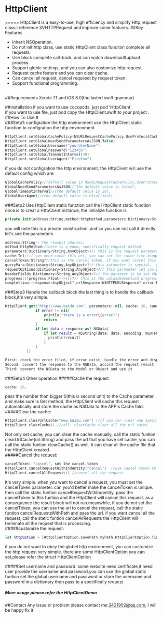 # HttpClient
=====
HttpClient is a easy-to-use, high efficiency and simplify Http request class.I reference SVHTTPRequest and improve some features.
##Key Features
* Inherit NSOperation.
* Do not init http class, use static HttpClient class funciton complete all requests.
* Use block complete call-back, and can watch download&upload process.
* Support globle settings, and you can also customize http request.
* Request cache feature and you can clear cache.
* Can cancel all request, cancel requeset by request token.
* Support functional programming.

<br/>
##Requirements 
Xcode 7.1 and iOS 8.0(the lasted swift grammar)

##Installation
if you want to use cocopods, just pod 'HttpClient'.
<br>
if you want to use file, just pod copy the HttpClient.swift to your project .
<br>
##How To Use It 
<br>
###Setp1: configration the http environment
  use the HttpClient static function to configration the http environment
  ```swift
  HttpClient.setGlobalCachePolicy(NSURLRequestCachePolicy.UseProtocolCachePolicy)
  HttpClient.setGlobalNeedSendParametersAsJSON(false)
  HttpClient.setGlobalUsername("yourUserName") 
  HttpClient.setGlobalPassword("123456")
  HttpClient.setGlobalTimeoutInterval(40)
  HttpClient.setGlobalUserAgent("Firefox")
  ```
  if you do not configration the http environment, the HttpClient will use the default config which are:
  ```swift
  GlobalCachePolicy//(default value is NSURLRequestCachePolicy.UseProtocolCachePolicy ),
  GlobalNeedSendParametersAsJSON//(the default value is false),
  GlobalTimeoutInterval//(the default value is 20), 
  GlobalUserAgent//(the default value is HttpClient)  
  ```
###Setp2 Use HttpClient static function
  call the HttpClient static function once is to creat a HttpClient instance, the initialize function is
  ```swift
  private init(address:String,method:httpMethod,parameters:Dictionary<String,AnyObject>?, cache:Int,cancelToken:String?,queryPara:Dictionary<String,AnyObject>?, requestOptions:Dictionary<String,AnyObject>?,headerFields:Dictionary<String,AnyObject>?, progress:((progress:Float)->())?,complettion:(response:AnyObject?,urlResponse:NSHTTPURLResponse?,error:NSError?)->()){}
  ```
  you will note this is a private construction. and so you can not call it directly. let's see the parameters
  ```swift
  address:String// the request address,
  method:httpMethod//there is a enum, specifically request method
  parameters:Dictionary<String,AnyObject>?// this is the request parameters, when you use get method.the parameters will be added to the url, and when tou use the pose method. all the parameters will be wraped in the http post content.
  cache:Int//if you need cache this url, you can set the cache time bigger than 0. it any work at Get method, in post method this feature can not work
  cancelToken:String?//this is the cancel token, if you want cancel this request, just call the static funtion HttpClient.cancelRequestWithIndentity(token:string)
  queryPara:Dictionary<String,AnyObject>?// this parameter is special.  you can use it on this condition. when you use post method but also want to add some parameters to the url, then use this parameter
  requestOptions:Dictionary<String,AnyObject>?// this parameter let you personalization this request.make it not obey the global config. for instance, if you need set this request timeout . you need add timeout in the dictionary. and pass it to the request.
  headerFields:Dictionary<String,AnyObject>?// the paramter is to set the request header.
  progress:((progress:Float)->())?// this is the upload&download progress
  complettion:(response:AnyObject?,urlResponse:NSHTTPURLResponse?,error:NSError?)->())// this is the completion handler response is a nsdata object, if error occur, the response eill be nil and you can fetch the error info from error
  ```
###Step3 Handle the callback block
  the last thing is to handle the callback block,it's very simple.
  ```swift
  HttpClient.get("http://www.baidu.com", parameters: nil, cache: 20, cancelToken: nil, complettion: { (response, urlResponse, error) -> () in
                if error != nil{
                    println("there is a error\(error)")
                    return
                }
                if let data = response as? NSData{
                    if let result = NSString(data: data, encoding: NSUTF8StringEncoding){
                      println(result)
                    }
                }
            })

  First: check the error filed, if error exist, handle the error and display the correct message to the user
  Second: convert the response to the NSData, accord the request result, it can be a Image NSData , Text NSData or JSON.
  Third: convert the NSData to the Model or Object and use it
  ```
###Setp4 Other operation 
#####Cache the request:
```swift
cache: 20,
```
  pass the number than bigger 0(this is  second unit) to the Cache parameter. and make sure is Get method, the HttpClient will cache this request automatically and store the cache as NSData to the APP's Cache fold.
<br/>
#####Clear the cache:
```swift
HttpClient.clearUrlCache("www.baidu.com") //if you can clear one specific cache, just pass the cache url
HttpClient.clearCache() //call  clearCache clear all the url cache
```
Not only set cache, you can clear the cache manually, call the static funtion clearUrlCache(url:String) and pass the url that you have set cache, you can call the static funtion clearCache() as well, it can clear all the cache file that the HttpClient created.
<br/>
#####Cancel the request:
```swift
cancelToken: "cancel", set the cancel token
HttpClient.cancelRequestWithIndentity("cancel")  //use cancel token to cancel
HttpClient.cancelAllRequests() //cancel all the request
```
  it's very simple. when you want to cancel a request, you must set the cancelToken parameter. can you'd better make the cancelToken is unique. then call the static funtion cancelRequestWithIndentity, pass the cancelToken to this funtion and the HttpClient will cancel this request. as a consequence the result block will not run.meanwhile, if you do not set the cancelToken, you can use the url to cancel the request, call the static funtion cancelRequestsWithPath and pass the url. if you want cancel all the request, call the static funtion cancelAllRequests the HttpClient will terminate all the request that is processing.
<br/>
#####customize the request:
```swift
let httpOption = [HttpClientOption.SavePath:myPath,HttpClientOption.TimeOut:NSNumber(int: 100)]
```
  if you do not want to obey the globel http environment, you can customize the http request very simple. there are some HttpClientOption you can set,please refer the struct HttpClientOption
<br/>

#####Set username and password:
some website need certificate,it need user provide the username and password.you can use the global static funtion set the global username and password or store the username and password in a dictionary then pass to a specifically request
##### More usage please refer the HttpClientDemo
  
##Contact 
Any issue or problem please contact me:3421902@qq.com, I will be happy fix it
